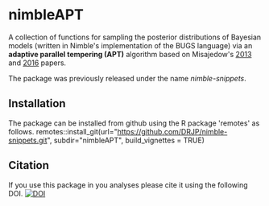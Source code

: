 nimbleAPT
===============

A collection of functions for sampling the posterior distributions of Bayesian models (written in Nimble's implementation of the BUGS language) via an **adaptive parallel tempering (APT)** algorithm based on Misajedow's [2013](https://www.tandfonline.com/doi/abs/10.1080/10618600.2013.778779) and [2016](https://link.springer.com/article/10.1007/s11222-015-9579-0) papers.

The package was previously released under the name *nimble-snippets*. 

Installation
------------
The package can be installed from github using the R package 'remotes' as follows.
remotes::install_git(url="https://github.com/DRJP/nimble-snippets.git", subdir="nimbleAPT", build_vignettes = TRUE)

Citation
--------
If you use this package in you analyses please cite it using the following DOI.
[![DOI](https://zenodo.org/badge/106051349.svg)](https://zenodo.org/badge/latestdoi/106051349)

